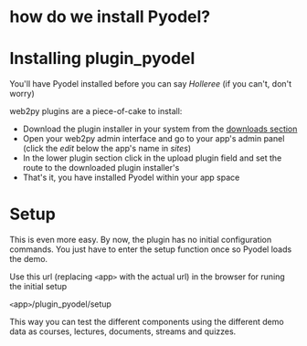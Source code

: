 # how do we install Pyodel?

# Installing plugin\_pyodel #

You'll have Pyodel installed before you can say _Holleree_ (if you can't, don't worry)

web2py plugins are a piece-of-cake to install:

  * Download the plugin installer in your system from the [downloads section](http://code.google.com/p/pyodel/downloads/list)
  * Open your web2py admin interface and go to your app's admin panel (click the _edit_ below the app's name in _sites_)
  * In the lower plugin section click in the upload plugin field and set the route to the downloaded plugin installer's
  * That's it, you have installed Pyodel within your app space

# Setup #

This is even more easy. By now, the plugin has no initial configuration commands. You just have to enter the setup function once so Pyodel loads the demo.

Use this url (replacing `<`app`>` with the actual url) in the browser for runing the initial setup

`<`app`>`/plugin\_pyodel/setup


This way you can test the different components using the different demo data as courses, lectures, documents, streams and quizzes.